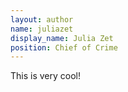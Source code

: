 ```yaml
---
layout: author
name: juliazet
display_name: Julia Zet
position: Chief of Crime
---
```

This is very cool!